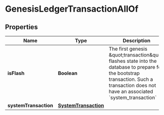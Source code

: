 

# GenesisLedgerTransactionAllOf


## Properties

| Name | Type | Description | Notes |
|------------ | ------------- | ------------- | -------------|
|**isFlash** | **Boolean** | The first genesis \&quot;transaction\&quot; flashes state into the database to prepare for the bootstrap transaction. Such a transaction does not have an associated &#x60;system_transaction&#x60;  |  |
|**systemTransaction** | [**SystemTransaction**](SystemTransaction.md) |  |  [optional] |



